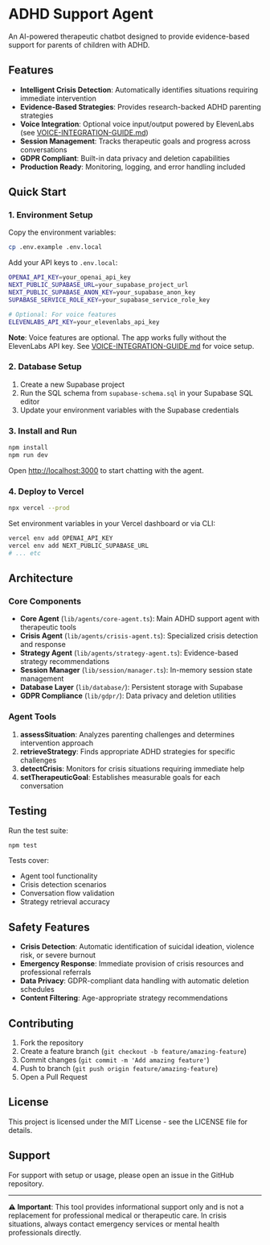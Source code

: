 # ADHD Support Agent

An AI-powered therapeutic chatbot designed to provide evidence-based support for parents of children with ADHD.

## Features

- **Intelligent Crisis Detection**: Automatically identifies situations requiring immediate intervention
- **Evidence-Based Strategies**: Provides research-backed ADHD parenting strategies
- **Voice Integration**: Optional voice input/output powered by ElevenLabs (see [VOICE-INTEGRATION-GUIDE.md](VOICE-INTEGRATION-GUIDE.md))
- **Session Management**: Tracks therapeutic goals and progress across conversations
- **GDPR Compliant**: Built-in data privacy and deletion capabilities
- **Production Ready**: Monitoring, logging, and error handling included

## Quick Start

### 1. Environment Setup

Copy the environment variables:

```bash
cp .env.example .env.local
```

Add your API keys to `.env.local`:

```bash
OPENAI_API_KEY=your_openai_api_key
NEXT_PUBLIC_SUPABASE_URL=your_supabase_project_url
NEXT_PUBLIC_SUPABASE_ANON_KEY=your_supabase_anon_key
SUPABASE_SERVICE_ROLE_KEY=your_supabase_service_role_key

# Optional: For voice features
ELEVENLABS_API_KEY=your_elevenlabs_api_key
```

**Note**: Voice features are optional. The app works fully without the ElevenLabs API key. See [VOICE-INTEGRATION-GUIDE.md](VOICE-INTEGRATION-GUIDE.md) for voice setup.

### 2. Database Setup

1. Create a new Supabase project
2. Run the SQL schema from `supabase-schema.sql` in your Supabase SQL editor
3. Update your environment variables with the Supabase credentials

### 3. Install and Run

```bash
npm install
npm run dev
```

Open [http://localhost:3000](http://localhost:3000) to start chatting with the agent.

### 4. Deploy to Vercel

```bash
npx vercel --prod
```

Set environment variables in your Vercel dashboard or via CLI:

```bash
vercel env add OPENAI_API_KEY
vercel env add NEXT_PUBLIC_SUPABASE_URL
# ... etc
```

## Architecture

### Core Components

- **Core Agent** (`lib/agents/core-agent.ts`): Main ADHD support agent with therapeutic tools
- **Crisis Agent** (`lib/agents/crisis-agent.ts`): Specialized crisis detection and response
- **Strategy Agent** (`lib/agents/strategy-agent.ts`): Evidence-based strategy recommendations
- **Session Manager** (`lib/session/manager.ts`): In-memory session state management
- **Database Layer** (`lib/database/`): Persistent storage with Supabase
- **GDPR Compliance** (`lib/gdpr/`): Data privacy and deletion utilities

### Agent Tools

1. **assessSituation**: Analyzes parenting challenges and determines intervention approach
2. **retrieveStrategy**: Finds appropriate ADHD strategies for specific challenges
3. **detectCrisis**: Monitors for crisis situations requiring immediate help
4. **setTherapeuticGoal**: Establishes measurable goals for each conversation

## Testing

Run the test suite:

```bash
npm test
```

Tests cover:
- Agent tool functionality
- Crisis detection scenarios
- Conversation flow validation
- Strategy retrieval accuracy

## Safety Features

- **Crisis Detection**: Automatic identification of suicidal ideation, violence risk, or severe burnout
- **Emergency Response**: Immediate provision of crisis resources and professional referrals
- **Data Privacy**: GDPR-compliant data handling with automatic deletion schedules
- **Content Filtering**: Age-appropriate strategy recommendations

## Contributing

1. Fork the repository
2. Create a feature branch (`git checkout -b feature/amazing-feature`)
3. Commit changes (`git commit -m 'Add amazing feature'`)
4. Push to branch (`git push origin feature/amazing-feature`)
5. Open a Pull Request

## License

This project is licensed under the MIT License - see the LICENSE file for details.

## Support

For support with setup or usage, please open an issue in the GitHub repository.

---

**⚠️ Important**: This tool provides informational support only and is not a replacement for professional medical or therapeutic care. In crisis situations, always contact emergency services or mental health professionals directly.